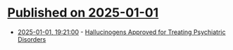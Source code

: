 # [Published on 2025-01-01](index.md)

* [2025-01-01, 19:21:00](https://soylentnews.org/article.pl?sid=24/12/31/089217&from=rss) - [Hallucinogens Approved for Treating Psychiatric Disorders](https://soylentnews.org/article.pl?sid=24/12/31/089217&from=rss)
